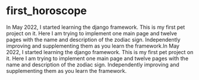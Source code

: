 # first_horoscope
 In May 2022, I started learning the django framework. This is my first pet project on it. Here I am trying to implement one main page and twelve pages with the name and description of the zodiac sign. Independently improving and supplementing them as you learn the framework.In May 2022, I started learning the django framework. This is my first pet project on it. Here I am trying to implement one main page and twelve pages with the name and description of the zodiac sign. Independently improving and supplementing them as you learn the framework.
